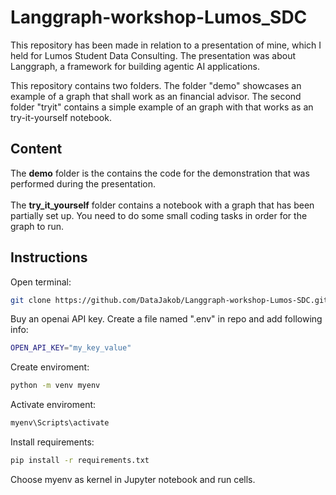 <h1> Langgraph-workshop-Lumos_SDC  </h1>

This repository has been made in relation to a presentation of mine, which I  held for Lumos Student Data Consulting. 
The presentation was about Langgraph, a framework for building agentic AI applications. 

This repository contains two folders. The folder "demo" showcases an example of a graph that shall work as an financial advisor. The second folder "tryit" contains a simple example of an graph with that works as an try-it-yourself notebook.

<h2> Content </h2>
The <b>demo</b> folder is the contains the code for the demonstration that was performed during the presentation.
<br><br>
The <b>try_it_yourself</b> folder contains a notebook with a graph that has been partially set up. You need to do some small coding tasks in order for the graph to run. 
<h2> Instructions </h1>

Open terminal: 
```bash
git clone https://github.com/DataJakob/Langgraph-workshop-Lumos-SDC.git
```
Buy an openai API key. Create a file named ".env" in repo and add following info:
```bash
OPEN_API_KEY="my_key_value"
```

Create enviroment:
```bash
python -m venv myenv
```

Activate enviroment:
```bash
myenv\Scripts\activate
```

Install requirements:
```bash
pip install -r requirements.txt
```

Choose myenv as kernel in Jupyter notebook and run cells.

